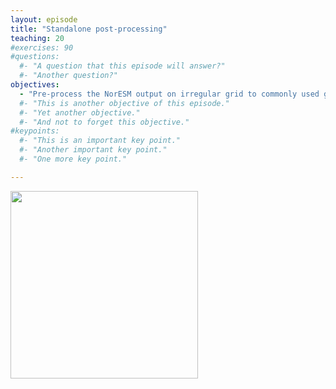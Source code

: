 ```yaml
---
layout: episode
title: "Standalone post-processing"
teaching: 20
#exercises: 90
#questions:
  #- "A question that this episode will answer?"
  #- "Another question?"
objectives:
  - "Pre-process the NorESM output on irregular grid to commonly used grid system"
  #- "This is another objective of this episode."
  #- "Yet another objective."
  #- "And not to forget this objective."
#keypoints:
  #- "This is an important key point."
  #- "Another important key point."
  #- "One more key point."

---
```


<img src="https://openclipart.org/image/2400px/svg_to_png/293844/under-construction_geek_man_01.png" width="300px" >
